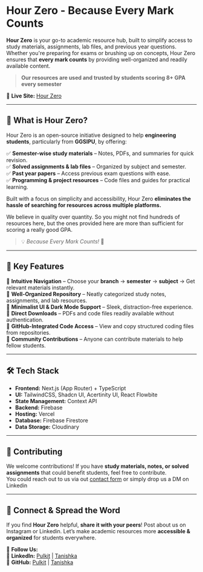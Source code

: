 # Hour Zero - Because Every Mark Counts   

**Hour Zero** is your go-to academic resource hub, built to simplify access to study materials, assignments, lab files, and previous year questions. Whether you're preparing for exams or brushing up on concepts, Hour Zero ensures that **every mark counts** by providing well-organized and readily available content.  
>**Our resources are used and trusted by students scoring 8+ GPA every semester**

🔗 **Live Site:** [Hour Zero](https://hour-zero-woad.vercel.app/)  

---

## 🚀 What is Hour Zero?  

Hour Zero is an open-source initiative designed to help **engineering students**, particularly from **GGSIPU**, by offering:  

✅ **Semester-wise study materials** – Notes, PDFs, and summaries for quick revision.  
✅ **Solved assignments & lab files** – Organized by subject and semester.  
✅ **Past year papers** – Access previous exam questions with ease.  
✅ **Programming & project resources** – Code files and guides for practical learning.  

Built with a focus on simplicity and accessibility, Hour Zero **eliminates the hassle of searching for resources across multiple platforms.**  

We believe in quality over quantity. So you might not find hundreds of resources here, but the ones provided here are more than sufficient for scoring a really good GPA.
> 💡 *Because Every Mark Counts!* 🎯  
---

## 🎯 Key Features  

🔹 **Intuitive Navigation** – Choose your **branch** → **semester** → **subject** → Get relevant materials instantly.  
🔹 **Well-Organized Repository** – Neatly categorized study notes, assignments, and lab resources.  
🔹 **Minimalist UI & Dark Mode Support** – Sleek, distraction-free experience.  
🔹 **Direct Downloads** – PDFs and code files readily available without authentication.  
🔹 **GitHub-Integrated Code Access** – View and copy structured coding files from repositories.  
🔹 **Community Contributions** – Anyone can contribute materials to help fellow students.  

---

## 🛠 Tech Stack  

- **Frontend:** Next.js (App Router) + TypeScript  
- **UI:** TailwindCSS, Shadcn UI, Acertinity UI, React Flowbite   
- **State Management:** Context API  
- **Backend:** Firebase  
- **Hosting:** Vercel  
- **Database:** Firebase Firestore  
- **Data Storage:** Cloudinary
---

## 🤝 Contributing  

We welcome contributions! If you have **study materials, notes, or solved assignments** that could benefit students, feel free to contribute.  
You could reach out to us via out [contact form](https://hour-zero-woad.vercel.app/contact-us) or simply drop us a DM on Linkedin

---

## 📢 Connect & Spread the Word  

If you find **Hour Zero** helpful, **share it with your peers**! Post about us on Instagram or Linkedin. Let’s make academic resources more **accessible & organized** for students everywhere.  

📌 **Follow Us:**  
🔹 **LinkedIn:** [Pulkit](https://www.linkedin.com/in/pulkitgoyal04) | [Tanishka](https://www.linkedin.com/in/tanishkagoel237)  
🔹 **GitHub:** [Pulkit](https://github.com/Pulkito4) | [Tanishka](https://github.com/tanishkag237)  

